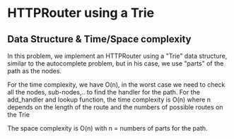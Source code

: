 # HTTPRouter using a Trie
## Data Structure & Time/Space complexity

In this problem, we implement an HTTPRouter using a "Trie" data structure, similar to the autocomplete problem, but in his case, we use "parts" of the path as the nodes.

For the time complexity, we have O(n), in the worst case we need to check all the nodes, sub-nodes,.. to find the handler for the path.
For the add_handler and lookup function, the time complexity is O(n) where n depends on the length of the route and the numbers of possible routes on the Trie

The space complexity is O(n) with n = numbers of parts for the path.
